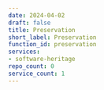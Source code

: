 ```yaml
---
date: 2024-04-02
draft: false
title: Preservation
short_label: Preservation
function_id: preservation
services:
- software-heritage
repo_count: 0
service_count: 1
---
```



